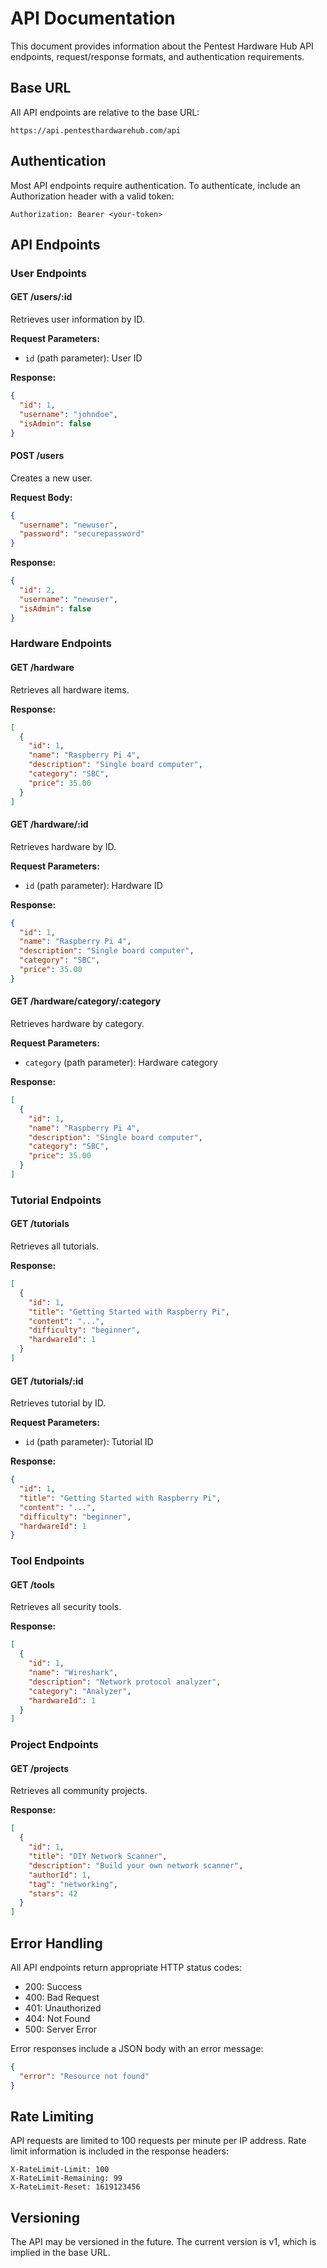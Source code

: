 # API Documentation

This document provides information about the Pentest Hardware Hub API endpoints, request/response formats, and authentication requirements.

## Base URL

All API endpoints are relative to the base URL:

```
https://api.pentesthardwarehub.com/api
```

## Authentication

Most API endpoints require authentication. To authenticate, include an Authorization header with a valid token:

```
Authorization: Bearer <your-token>
```

## API Endpoints

### User Endpoints

#### GET /users/:id

Retrieves user information by ID.

**Request Parameters:**
- `id` (path parameter): User ID

**Response:**
```json
{
  "id": 1,
  "username": "johndoe",
  "isAdmin": false
}
```

#### POST /users

Creates a new user.

**Request Body:**
```json
{
  "username": "newuser",
  "password": "securepassword"
}
```

**Response:**
```json
{
  "id": 2,
  "username": "newuser",
  "isAdmin": false
}
```

### Hardware Endpoints

#### GET /hardware

Retrieves all hardware items.

**Response:**
```json
[
  {
    "id": 1,
    "name": "Raspberry Pi 4",
    "description": "Single board computer",
    "category": "SBC",
    "price": 35.00
  }
]
```

#### GET /hardware/:id

Retrieves hardware by ID.

**Request Parameters:**
- `id` (path parameter): Hardware ID

**Response:**
```json
{
  "id": 1,
  "name": "Raspberry Pi 4",
  "description": "Single board computer",
  "category": "SBC",
  "price": 35.00
}
```

#### GET /hardware/category/:category

Retrieves hardware by category.

**Request Parameters:**
- `category` (path parameter): Hardware category

**Response:**
```json
[
  {
    "id": 1,
    "name": "Raspberry Pi 4",
    "description": "Single board computer",
    "category": "SBC",
    "price": 35.00
  }
]
```

### Tutorial Endpoints

#### GET /tutorials

Retrieves all tutorials.

**Response:**
```json
[
  {
    "id": 1,
    "title": "Getting Started with Raspberry Pi",
    "content": "...",
    "difficulty": "beginner",
    "hardwareId": 1
  }
]
```

#### GET /tutorials/:id

Retrieves tutorial by ID.

**Request Parameters:**
- `id` (path parameter): Tutorial ID

**Response:**
```json
{
  "id": 1,
  "title": "Getting Started with Raspberry Pi",
  "content": "...",
  "difficulty": "beginner",
  "hardwareId": 1
}
```

### Tool Endpoints

#### GET /tools

Retrieves all security tools.

**Response:**
```json
[
  {
    "id": 1,
    "name": "Wireshark",
    "description": "Network protocol analyzer",
    "category": "Analyzer",
    "hardwareId": 1
  }
]
```

### Project Endpoints

#### GET /projects

Retrieves all community projects.

**Response:**
```json
[
  {
    "id": 1,
    "title": "DIY Network Scanner",
    "description": "Build your own network scanner",
    "authorId": 1,
    "tag": "networking",
    "stars": 42
  }
]
```

## Error Handling

All API endpoints return appropriate HTTP status codes:

- 200: Success
- 400: Bad Request
- 401: Unauthorized
- 404: Not Found
- 500: Server Error

Error responses include a JSON body with an error message:

```json
{
  "error": "Resource not found"
}
```

## Rate Limiting

API requests are limited to 100 requests per minute per IP address. Rate limit information is included in the response headers:

```
X-RateLimit-Limit: 100
X-RateLimit-Remaining: 99
X-RateLimit-Reset: 1619123456
```

## Versioning

The API may be versioned in the future. The current version is v1, which is implied in the base URL.

